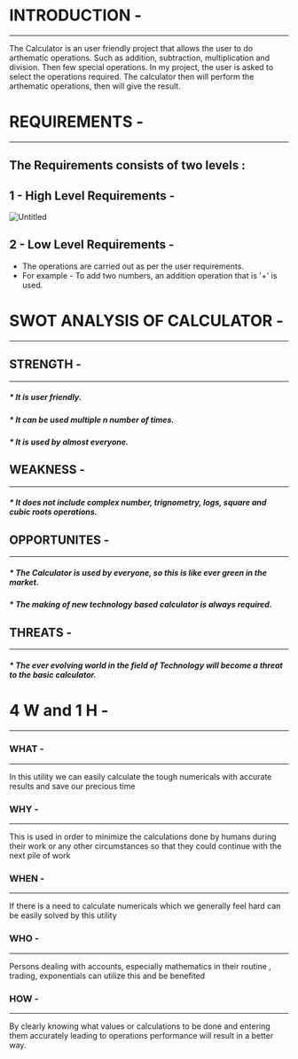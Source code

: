 # INTRODUCTION -
---------------------------------------------------------------------------------------------------------------------------------------------------------------------------------

The Calculator is an user friendly project that allows the user to do arthematic operations. Such as addition, subtraction, multiplication and division. Then few special operations. 
In my project, the user is asked to select the operations required. The calculator then will perform the arthematic operations, then will give the result.

# REQUIREMENTS - 
---------------------------------------------------------------------------------------------------------------------------------------------------------------------------------

The Requirements consists of two levels :
---------------------------------------------------------------------------------------------------------------------------------------------------------------------------------
 1 - High Level Requirements -
 --------------------------------------------------------------------------------------------------------------------------------------------------------------------------------
 ![Untitled](https://user-images.githubusercontent.com/98872937/153554864-225ec1c2-9a31-45b8-b457-c930a4113ea9.jpg)


2 - Low Level Requirements -
---------------------------------------------------------------------------------------------------------------------------------------------------------------------------------
  * The operations are carried out as per the user requirements. 
  * For example - To add two numbers, an addition operation that is '+' is used.
    
# SWOT ANALYSIS OF CALCULATOR - 
---------------------------------------------------------------------------------------------------------------------------------------------------------------------------------

## STRENGTH -
---------------------------------------------------------------------------------------------------------------------------------------------------------------------------------
##### * It is user friendly.
##### * It can be used multiple n number of times.
##### * It is used by almost everyone.

## WEAKNESS -
---------------------------------------------------------------------------------------------------------------------------------------------------------------------------------
 ##### * It does not include complex number, trignometry, logs, square and cubic roots operations.

## OPPORTUNITES - 
---------------------------------------------------------------------------------------------------------------------------------------------------------------------------------
 ##### * The Calculator is used by everyone, so this is like ever green in the market. 
 ##### * The making of new technology based calculator is always required.

## THREATS - 
---------------------------------------------------------------------------------------------------------------------------------------------------------------------------------
 ##### * The ever evolving world in the field of Technology will become a threat to the basic calculator.

# 4 W and 1 H -
---------------------------------------------------------------------------------------------------------------------------------------------------------------------------------

### WHAT -
---------------------------------------------------------------------------------------------------------------------------------------------------------------------------------
In this utility we can easily calculate the tough numericals with accurate results and save our precious time

### WHY - 
---------------------------------------------------------------------------------------------------------------------------------------------------------------------------------
This is used in order to minimize the calculations done by humans during their work or any other circumstances so that they could continue with the next pile of work

### WHEN - 
---------------------------------------------------------------------------------------------------------------------------------------------------------------------------------
If there is a need to calculate numericals which we generally feel hard can be easily solved by this utility 

### WHO - 
---------------------------------------------------------------------------------------------------------------------------------------------------------------------------------
Persons dealing with accounts, especially mathematics in their routine , trading, exponentials can utilize this and be benefited 

### HOW - 
---------------------------------------------------------------------------------------------------------------------------------------------------------------------------------
By clearly knowing what values or calculations to be done and entering them accurately leading to operations performance will result in a better way.
